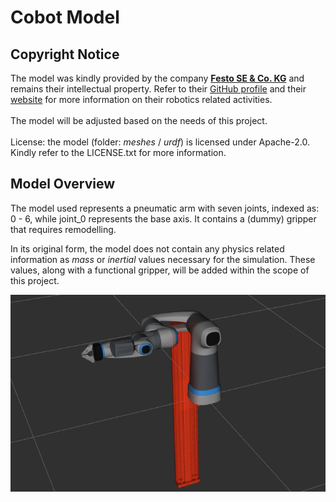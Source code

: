 # Cobot Model

## Copyright Notice
The model was kindly provided by the company [**Festo SE & Co. KG**](https://www.festo.com/) and remains their intellectual property. Refer to their [GitHub profile](https://github.com/Festo-se) and their [website](https://www.festo.com/de/en/e/about-festo/blog/robotics-id_9229-1153/) for more information on their robotics related activities.
<br/>
<br/>
The model will be adjusted based on the needs of this project.
<br/>
<br/>
License: the model (folder: *meshes* / *urdf*) is licensed under Apache-2.0. Kindly refer to the LICENSE.txt for more information.

## Model Overview

The model used represents a pneumatic arm with seven joints, indexed as: 0 - 6, while joint_0 represents the base axis. It contains a (dummy) gripper that requires remodelling. <br/>

In its original form, the model does not contain any physics related information as *mass* or *inertial* values necessary for the simulation. These values, along with a functional gripper, will be added within the scope of this project.

![Original Cobot Model](img/festo_cobot_original.png)

